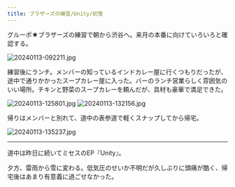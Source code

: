 ```yaml
---
title: ブラザーズの練習/Unity/初雪
---
```


グルーポ★ブラザーズの練習で朝から渋谷へ。来月の本番に向けていろいろと確認する。

![20240113-092211.jpg](https://ceshmina-photos.s3.ap-northeast-1.amazonaws.com/medium/202401/20240113-092211.jpg)

練習後にランチ。メンバーの知っているインドカレー屋に行くつもりだったが、途中で通りかかったスープカレー屋に入った。バーのランチ営業らしく雰囲気のいい場所。チキンと野菜のスープカレーを頼んだが、具材も豪華で満足できた。

![20240113-125801.jpg](https://ceshmina-photos.s3.ap-northeast-1.amazonaws.com/medium/202401/20240113-125801.jpg)
![20240113-132156.jpg](https://ceshmina-photos.s3.ap-northeast-1.amazonaws.com/medium/202401/20240113-132156.jpg)

帰りはメンバーと別れて、道中の表参道で軽くスナップしてから帰宅。

![20240113-135237.jpg](https://ceshmina-photos.s3.ap-northeast-1.amazonaws.com/medium/202401/20240113-135237.jpg)

---

道中は昨日に続いてミセスのEP『Unity』。

夕方、雷雨から雪に変わる。低気圧のせいか不明だが久しぶりに頭痛が酷く、帰宅後はあまり有意義に過ごせなかった。

